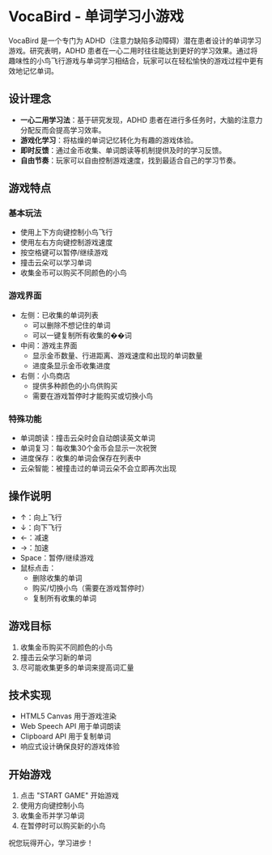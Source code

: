 # VocaBird - 单词学习小游戏

VocaBird 是一个专门为 ADHD（注意力缺陷多动障碍）潜在患者设计的单词学习游戏。研究表明，ADHD 患者在一心二用时往往能达到更好的学习效果。通过将趣味性的小鸟飞行游戏与单词学习相结合，玩家可以在轻松愉快的游戏过程中更有效地记忆单词。

## 设计理念

- **一心二用学习法**：基于研究发现，ADHD 患者在进行多任务时，大脑的注意力分配反而会提高学习效率。
- **游戏化学习**：将枯燥的单词记忆转化为有趣的游戏体验。
- **即时反馈**：通过金币收集、单词朗读等机制提供及时的学习反馈。
- **自由节奏**：玩家可以自由控制游戏速度，找到最适合自己的学习节奏。

## 游戏特点

### 基本玩法
- 使用上下方向键控制小鸟飞行
- 使用左右方向键控制游戏速度
- 按空格键可以暂停/继续游戏
- 撞击云朵可以学习单词
- 收集金币可以购买不同颜色的小鸟

### 游戏界面
- 左侧：已收集的单词列表
  - 可以删除不想记住的单词
  - 可以一键复制所有收集的��词
- 中间：游戏主界面
  - 显示金币数量、行进距离、游戏速度和出现的单词数量
  - 进度条显示金币收集进度
- 右侧：小鸟商店
  - 提供多种颜色的小鸟供购买
  - 需要在游戏暂停时才能购买或切换小鸟

### 特殊功能
- 单词朗读：撞击云朵时会自动朗读英文单词
- 单词复习：每收集30个金币会显示一次祝贺
- 进度保存：收集的单词会保存在列表中
- 云朵智能：被撞击过的单词云朵不会立即再次出现

## 操作说明

- ↑：向上飞行
- ↓：向下飞行
- ←：减速
- →：加速
- Space：暂停/继续游戏
- 鼠标点击：
  - 删除收集的单词
  - 购买/切换小鸟（需要在游戏暂停时）
  - 复制所有收集的单词

## 游戏目标

1. 收集金币购买不同颜色的小鸟
2. 撞击云朵学习新的单词
3. 尽可能收集更多的单词来提高词汇量

## 技术实现

- HTML5 Canvas 用于游戏渲染
- Web Speech API 用于单词朗读
- Clipboard API 用于复制单词
- 响应式设计确保良好的游戏体验

## 开始游戏

1. 点击 "START GAME" 开始游戏
2. 使用方向键控制小鸟
3. 收集金币并学习单词
4. 在暂停时可以购买新的小鸟

祝您玩得开心，学习进步！
